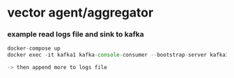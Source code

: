 # vector agent/aggregator

### example read logs file and sink to kafka

```javascript
docker-compose up
docker exec -it kafka1 kafka-console-consumer --bootstrap-server kafka1:29092 --topic logs_topic 

-> then append more to logs file
```
